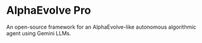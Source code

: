 # AlphaEvolve Pro

An open-source framework for an AlphaEvolve-like autonomous algorithmic agent using Gemini LLMs. 